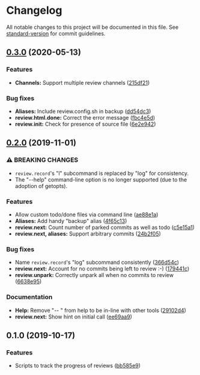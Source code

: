 # Changelog

All notable changes to this project will be documented in this file. See [standard-version](https://github.com/conventional-changelog/standard-version) for commit guidelines.

## [0.3.0](https://github.com/matatk/review-scripts/compare/v0.2.0...v0.3.0) (2020-05-13)


### Features

* **Channels:** Support multiple review channels ([215df21](https://github.com/matatk/review-scripts/commit/215df21714458c69811c32454237f642cf78edff))


### Bug fixes

* **Aliases:** Include review.config.sh in backup ([dd54dc3](https://github.com/matatk/review-scripts/commit/dd54dc35f20149eda4810bfb89e35ff5a3011bf7))
* **review.html.done:** Correct the error message ([fbc4e5d](https://github.com/matatk/review-scripts/commit/fbc4e5dd6ca847e3c5ccb756359b5271a31b681d))
* **review.init:** Check for presence of source file ([6e2e942](https://github.com/matatk/review-scripts/commit/6e2e94211c68bdd5f4058b26bc57e5f67287a020))

## [0.2.0](https://github.com/matatk/review-scripts/compare/v0.1.0...v0.2.0) (2019-11-01)


### ⚠ BREAKING CHANGES

* `review.record`'s "l" subcommand is replaced by "log" for consistency.
* The "--help" command-line option is no longer supported (due to the adoption of getopts).

### Features

* Allow custom todo/done files via command line ([ae88e1a](https://github.com/matatk/review-scripts/commit/ae88e1a4edde4ff86fcef58eb3ef7f77ee209767))
* **Aliases:** Add handy "backup" alias ([4f65c13](https://github.com/matatk/review-scripts/commit/4f65c13d9bb0f82df7e0c753d14b3ae6254045b6))
* **review.next:** Count number of parked commits as well as todo ([c5e15a1](https://github.com/matatk/review-scripts/commit/c5e15a142d61454b94ed9e2058eaaac35ae9ae1c))
* **review.next, aliases:** Support arbitrary commits ([24b2f05](https://github.com/matatk/review-scripts/commit/24b2f0597567af0db12b50ad9f6a50bde736747d))


### Bug fixes

* Name `review.record`'s "log" subcommand consistently ([366d54c](https://github.com/matatk/review-scripts/commit/366d54c267841ff35f03bdc2ed5a1eb3c738f8ed))
* **review.next:** Account for no commits being left to review :-) ([179441c](https://github.com/matatk/review-scripts/commit/179441c693955a9d0bf0d5d9a9f2888adc69bce0))
* **review.unpark:** Correctly unpark all when no commits to review ([6638e95](https://github.com/matatk/review-scripts/commit/6638e95a9e05119417c4dee77d5d419008a482a1))


### Documentation

* **Help:** Remove "-- " from help to be in-line with other tools ([29102d4](https://github.com/matatk/review-scripts/commit/29102d48599cc39c73539b79ad4c047ba8cb060f))
* **review.next:** Show hint on initial call ([ee69aa9](https://github.com/matatk/review-scripts/commit/ee69aa964e0f3874c4d19fe88902eafc378c9d4c))

## 0.1.0 (2019-10-17)


### Features

* Scripts to track the progress of reviews ([bb585e9](https://github.com/matatk/review-scripts/commit/bb585e95fe1d74b08b817062c9bab95b4f7c6ced))
